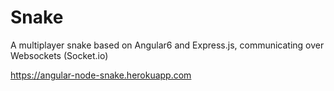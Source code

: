 # Snake

A multiplayer snake based on Angular6 and Express.js, communicating over Websockets (Socket.io)

https://angular-node-snake.herokuapp.com 
